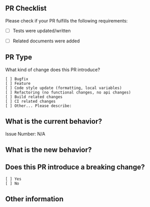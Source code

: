 ## PR Checklist
Please check if your PR fulfills the following requirements:

- [ ] Tests were updated/written
- [ ] Related documents were added


## PR Type
What kind of change does this PR introduce?

```
[ ] Bugfix
[ ] Feature
[ ] Code style update (formatting, local variables)
[ ] Refactoring (no functional changes, no api changes)
[ ] Build related changes
[ ] CI related changes
[ ] Other... Please describe:
```

## What is the current behavior?
Issue Number: N/A


## What is the new behavior?


## Does this PR introduce a breaking change?
```
[ ] Yes
[ ] No
```
## Other information
